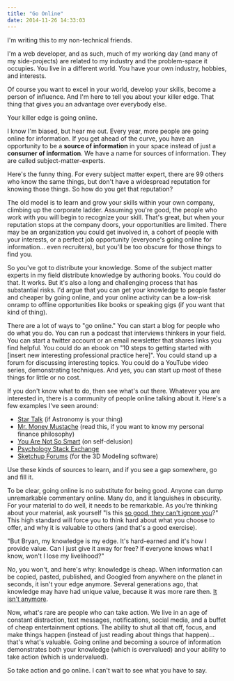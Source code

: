 ```yaml
---
title: "Go Online"
date: 2014-11-26 14:33:03
---
```


I'm writing this to my non-technical friends.

I'm a web developer, and as such, much of my working day (and many of my side-projects) are related to my industry and the problem-space it occupies. You live in a different world. You have your own industry, hobbies, and interests.

Of course you want to excel in your world, develop your skills, become a person of influence. And I'm here to tell you about your killer edge. That thing that gives you an advantage over everybody else.

Your killer edge is going online.

I know I'm biased, but hear me out. Every year, more people are going online for information. If you get ahead of the curve, you have an opportunity to be a **source of information** in your space instead of just a **consumer of information**. We have a name for sources of information. They are called subject-matter-experts.

Here's the funny thing. For every subject matter expert, there are 99 others who know the same things, but don't have a widespread reputation for knowing those things. So how do you get that reputation?

The old model is to learn and grow your skills within your own company, climbing up the corporate ladder. Assuming you're good, the people who work with you will begin to recognize your skill. That's great, but when your reputation stops at the company doors, your opportunities are limited. There may be an organization you could get involved in, a cohort of people with your interests, or a perfect job opportunity (everyone's going online for information… even recruiters), but you'll be too obscure for those things to find you.

So you've got to distribute your knowledge. Some of the subject matter experts in my field distribute knowledge by authoring books. You could do that. It works. But it's also a long and challenging process that has substantial risks. I'd argue that you can get your knowledge to people faster and cheaper by going online, and your online activity can be a low-risk onramp to offline opportunities like books or speaking gigs (if you want that kind of thing).

There are a lot of ways to "go online." You can start a blog for people who do what you do. You can run a podcast that interviews thinkers in your field. You can start a twitter account or an email newsletter that shares links you find helpful. You could do an ebook on "10 steps to getting started with [insert new interesting professional practice here]". You could stand up a forum for discussing interesting topics. You could do a YouTube video series, demonstrating techniques. And yes, you can start up most of these things for little or no cost.

If you don't know what to do, then see what's out there. Whatever you are interested in, there is a community of people online talking about it. Here's a few examples I've seen around:

*   [Star Talk][1] (if Astronomy is your thing)
*   [Mr. Money Mustache][2] (read this, if you want to know my personal finance philosophy)
*   [You Are Not So Smart][3] (on self-delusion)
*   [Psychology Stack Exchange][4]
*   [Sketchup Forums][5] (for the 3D Modeling software)

Use these kinds of sources to learn, and if you see a gap somewhere, go and fill it.

To be clear, going online is no substitute for being good. Anyone can dump unremarkable commentary online. Many do, and it languishes in obscurity. For your material to do well, it needs to be remarkable. As you're thinking about your material, ask yourself "Is this [so good, they can't ignore you][6]?" This high standard will force you to think hard about what you choose to offer, and why it is valuable to others (and that's a good exercise).


"But Bryan, my knowledge is my edge. It's hard-earned and it's how I provide value. Can I just give it away for free? If everyone knows what I know, won't I lose my livelihood?"

No, you won't, and here's why: knowledge is cheap. When information can be copied, pasted, published, and Googled from anywhere on the planet in seconds, it isn't your edge anymore. Several generations ago, that knowledge may have had unique value, because it was more rare then. [It isn't anymore][7].

Now, what's rare are people who can take action. We live in an age of constant distraction, text messages, notifications, social media, and a buffet of cheap entertainment options. The ability to shut all that off, focus, and make things happen (instead of just reading about things that happen)… that's what's valuable. Going online and becoming a source of information demonstrates both your knowledge (which is overvalued) and your ability to take action (which is undervalued).

So take action and go online. I can't wait to see what you have to say.

 [1]: http://www.startalkradio.net/
 [2]: http://www.mrmoneymustache.com/about/
 [3]: http://youarenotsosmart.com/about/
 [4]: http://cogsci.stackexchange.com/
 [5]: http://forums.sketchup.com/
 [6]: https://www.bryanbraun.com/books/#so-good-they-cant-ignore-you
 [7]: http://www.bryanbraun.com/2011/10/23/do-we-really-need-to-know-all-this-stuff
